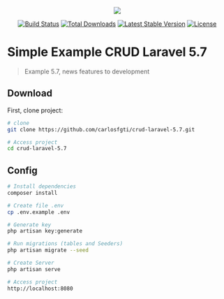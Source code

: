 <p align="center"><img src="https://laravel.com/assets/img/components/logo-laravel.svg"></p>

<p align="center">
<a href="https://travis-ci.org/laravel/framework"><img src="https://travis-ci.org/laravel/framework.svg" alt="Build Status"></a>
<a href="https://packagist.org/packages/laravel/framework"><img src="https://poser.pugx.org/laravel/framework/d/total.svg" alt="Total Downloads"></a>
<a href="https://packagist.org/packages/laravel/framework"><img src="https://poser.pugx.org/laravel/framework/v/stable.svg" alt="Latest Stable Version"></a>
<a href="https://packagist.org/packages/laravel/framework"><img src="https://poser.pugx.org/laravel/framework/license.svg" alt="License"></a>
</p>

# Simple Example CRUD Laravel 5.7

> Example 5.7, news features to development

## Download
First, clone project:
``` bash
# clone
git clone https://github.com/carlosfgti/crud-laravel-5.7.git

# Access project
cd crud-laravel-5.7
```

## Config

``` bash
# Install dependencies
composer install

# Create file .env
cp .env.example .env

# Generate key
php artisan key:generate

# Run migrations (tables and Seeders)
php artisan migrate --seed

# Create Server
php artisan serve

# Access project
http://localhost:8080
```

